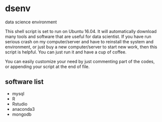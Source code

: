 # dsenv
data science environment

This shell script is set to run on Ubuntu 16.04. It will automatically download many tools and software that are useful for data scientist. 
If you have run serious crash on my computer/server and have to reinstall the system and environment, or just buy a new computer/server 
to start new work, then this script is helpful. You can just run it and have a cup of coffee.

You can easily customize your need by just commenting part of the codes, or appending your script at the end of file.

## software list
- mysql
- R
- Rstudio
- anaconda3
- mongodb
